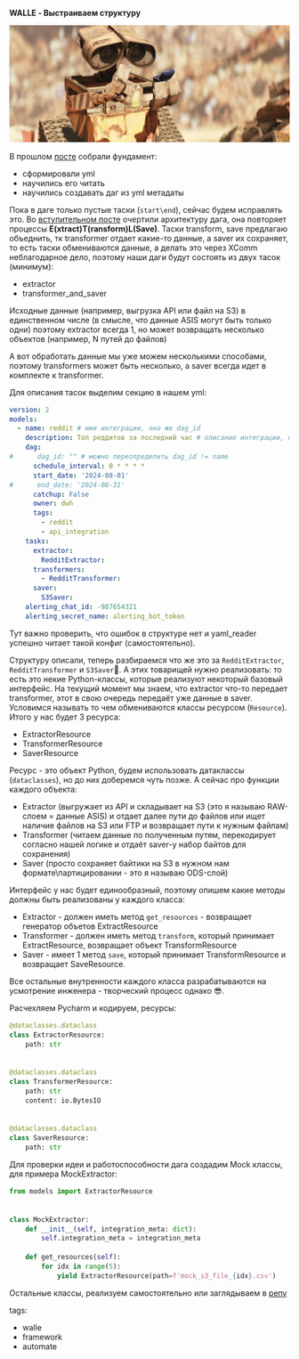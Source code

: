 **WALLE - Выстраиваем структуру**

![walle_3.png](img/walle_3.png)

В прошлом [посте]() собрали фундамент:
- сформировали yml
- научились его читать
- научились создавать даг из yml метадаты

Пока в даге только пустые таски (`start\end`), сейчас будем исправлять это. Во [вступительном посте](https://t.me/double_data/143)
очертили архитектуру дага, она повторяет процессы **E(xtract)T(ransform)L(Save)**.
Таски transform, save предлагаю объеднить, тк transformer отдает какие-то данные, а saver их сохраняет, то есть таски обмениваются данные, а делать это через 
XComm неблагодарное дело, поэтому наши даги будут состоять из двух тасок (минимум):
- extractor
- transformer_and_saver


Исходные данные (например, выгрузка API или файл на S3) в единственном числе (в смысле, что данные ASIS могут быть только одни) поэтому 
extractor всегда 1, но может возвращать несколько объектов (например, N путей до файлов)

А вот обработать данные мы уже можем несколькими способами, поэтому transformers может быть несколько, а saver всегда идет в комплекте к transformer.

Для описания тасок выделим секцию в нашем yml:

```yaml
version: 2
models:
  - name: reddit # имя интеграции, оно же dag_id
    description: Топ реддитов за последний час # описание интеграции, оно же dag_description
    dag:
#      dag_id: "" # можно переопределить dag_id != name
      schedule_interval: 0 * * * *
      start_date: '2024-08-01'
#      end_date: '2024-08-31'
      catchup: False
      owner: dwh
      tags:
        - reddit
        - api_integration
    tasks:
      extractor:
        RedditExtractor:
      transformers:
        - RedditTransformer:
      saver:
        S3Saver:
    alerting_chat_id: -987654321
    alerting_secret_name: alerting_bot_token
```

Тут важно проверить, что ошибок в структуре нет и yaml_reader успешно читает такой конфиг (самостоятельно).

Структуру описали, теперь разбираемся что же это за `RedditExtractor`, `RedditTransformer` и `S3Saver`🤔. А этих товарищей нужно реализовать: то есть 
это некие Python-классы, которые реализуют некоторый базовый интерфейс. На текущий момент мы знаем, что extractor что-то передает transformer, этот
в свою очередь передаёт уже данные в saver. Условимся называть то чем обмениваются классы ресурсом (`Resource`). Итого у нас будет 3 ресурса:
- ExtractorResource
- TransformerResource
- SaverResource

Ресурс - это объект Python, будем использовать датаклассы (`dataclasses`), но до них доберемся чуть позже. А сейчас про функции каждого объекта:
- Extractor (выгружает из API и складывает на S3 (это я называю RAW-слоем = данные ASIS) и отдает далее пути до файлов 
или ищет наличие файлов на S3 или FTP и возвращает пути к нужным файлам)
- Transformer (читаем данные по полученным путям, перекодирует согласно нашей логике и отдаёт saver-у набор байтов для сохранения)
- Saver (просто сохраняет байтики на S3 в нужном нам формате\партицировании - это я называю ODS-слой)

Интерфейс у нас будет единообразный, поэтому опишем какие методы должны быть реализованы у каждого класса:
- Extractor - должен иметь метод `get_resources` - возвращает генератор объетов ExtractResource
- Transformer - должен иметь метод `transform`, который принимает ExtractResource, возвращает объект TransformResource
- Saver - имеет 1 метод `save`, который принимает TransformResource и возвращает SaveResource.

Все остальные внутренности каждого класса разрабатываются на усмотрение инженера - творческий процесс однако 😎.

Расчехляем Pycharm и кодируем, ресурсы:

```python
@dataclasses.dataclass
class ExtractorResource:
    path: str


@dataclasses.dataclass
class TransformerResource:
    path: str
    content: io.BytesIO


@dataclasses.dataclass
class SaverResource:
    path: str
```

Для проверки идеи и работоспособности дага создадим Mock классы, для примера MockExtractor:

```python
from models import ExtractorResource


class MockExtractor:
    def __init__(self, integration_meta: dict):
        self.integration_meta = integration_meta

    def get_resources(self):
        for idx in range(5):
            yield ExtractorResource(path=f'mock_s3_file_{idx}.csv')
```

Остальные классы, реализуем самостоятельно или заглядываем в [репу]()

tags:
- walle
- framework
- automate